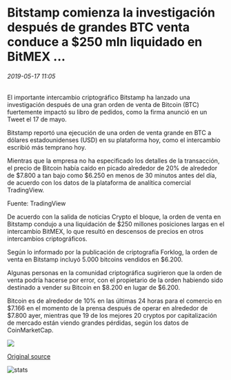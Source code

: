 # Bitstamp comienza la investigación después de grandes BTC venta conduce a $250 mln liquidado en BitMEX ...

###### 2019-05-17 11:05

El importante intercambio criptográfico Bitstamp ha lanzado una investigación después de una gran orden de venta de Bitcoin (BTC) fuertemente impactó su libro de pedidos, como la firma anunció en un Tweet el 17 de mayo.

Bitstamp reportó una ejecución de una orden de venta grande en BTC a dólares estadounidenses (USD) en su plataforma hoy, como el intercambio escribió más temprano hoy.

Mientras que la empresa no ha especificado los detalles de la transacción, el precio de Bitcoin había caído en picado alrededor de 20% de alrededor de $7.800 a tan bajo como $6.250 en menos de 30 minutos antes del día, de acuerdo con los datos de la plataforma de analítica comercial TradingView.

Fuente: TradingView

De acuerdo con la salida de noticias Crypto el bloque, la orden de venta en Bitstamp condujo a una liquidación de $250 millones posiciones largas en el intercambio BitMEX, lo que resultó en descensos de precios en otros intercambios criptográficos.

Según lo informado por la publicación de criptografía Forklog, la orden de venta en Bitstamp incluyó 5.000 bitcoins vendidos en $6.200.

Algunas personas en la comunidad criptográfica sugirieron que la orden de venta podría hacerse por error, con el propietario de la orden habiendo sido destinado a vender su Bitcoin en $8.200 en lugar de $6.200.

Bitcoin es de alrededor de 10% en las últimas 24 horas para el comercio en $7.166 en el momento de la prensa después de operar en alrededor de $7.800 ayer, mientras que 19 de los mejores 20 cryptos por capitalización de mercado están viendo grandes pérdidas, según los datos de CoinMarketCap.

![](https://s3.cointelegraph.com/storage/uploads/view/d7d92227c581c1281cb8aff5e4a776ea.jpg)

[Original source](https://cointelegraph.com/news/bitstamp-starts-investigation-after-large-btc-sell-leads-to-250-mln-liquidated-on-bitmex)

![stats](https://c.statcounter.com/11760860/0/a89fa40b/1/ "stats")